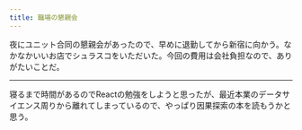 ```yaml
---
title: 職場の懇親会
---
```


夜にユニット合同の懇親会があったので、早めに退勤してから新宿に向かう。なかなかいいお店でシュラスコをいただいた。今回の費用は会社負担なので、ありがたいことだ。

---

寝るまで時間があるのでReactの勉強をしようと思ったが、最近本業のデータサイエンス周りから離れてしまっているので、やっぱり因果探索の本を読もうかと思う。
